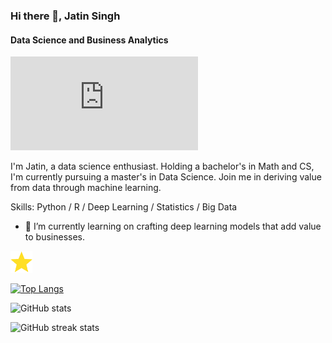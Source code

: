 ### Hi there 👋, Jatin Singh
#### Data Science and Business Analytics 
![Data Science and Business Analytics ](https://www.freepik.com/free-vector/brain-with-digital-circuit-programmer-with-laptop-machine-learning-artificial-intelligence-digital-brain-artificial-thinking-process-concept-vector-isolated-illustration_11668759.htm#query=Machine%20learning&position=3&from_view=search&track=ais)

I'm Jatin, a data science enthusiast. Holding a bachelor's in Math and CS, I'm currently pursuing a master's in Data Science. Join me in deriving value from data through machine learning. 

Skills: Python /  R / Deep Learning / Statistics / Big Data

- 🌱 I’m currently learning on crafting deep learning models that add value to businesses. 


<a href='https://stars.github.com/'><img src='https://raw.githubusercontent.com/acervenky/animated-github-badges/master/assets/starbadge.gif' width='35' height='35'></a> 

[![Top Langs](https://github-readme-stats.vercel.app/api/top-langs/?username=JatinSingh007)](https://github.com/anuraghazra/github-readme-stats)

![GitHub stats](https://github-readme-stats.vercel.app/api?username=JatinSingh007&show_icons=true)  

![GitHub streak stats](https://streak-stats.demolab.com/?user=JatinSingh007)  

